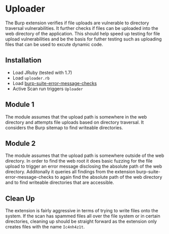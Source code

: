 # Uploader

The Burp extension verifies if file uploads are vulnerable to directory traversal vulnerabilities. It further checks if  files can be uploaded into the web directory of the application. This should help speed up testing for file upload vulnerabilities and be the basis for futher testing such as uploading files that can be used to excute dynamic code. 

## Installation 
* Load JRuby (tested with 1.7) 
* Load `uploader.rb`
* Load [burp-suite-error-message-checks](https://github.com/augustd/burp-suite-error-message-checks)
* Active Scan run triggers `Uploader`

## Module 1 
The module assumes that the upload path is somewhere in the web directory and attempts file uploads based on directory traversal. It considers the Burp sitemap to find writeable directories.  

## Module 2 
The module assumes that the upload path is somewhere outside of the web directory. In order to find the web root it does basic fuzzing for the file upload to trigger an error message disclosing the absolute path of the web directory. Additonally it queries all findings from the extension burp-suite-error-message-checks to again find the absolute path of the web directory and to find writeable directories that are accessible. 

## Clean Up
The extension is fairly aggressive in terms of trying to write files onto the system. If the scan has spammed files all over the file system or in certain directories, cleaning up should be straight forward as the extension only creates files with the name `Ic4nh4z1t`.

